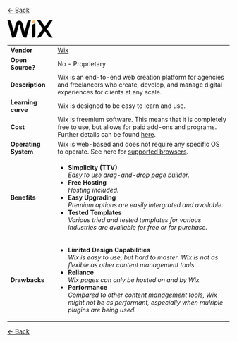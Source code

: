 <a href="readme.md"><- Back</a>

<a href="https://www.wix.com"><img src='Wixlogo.png' height='40'></a>
<table>
  <tr>
    <td><b>Vendor</td>
    <td><a href="https://www.wix.com">Wix</a></td>
  </tr>
  <tr>
    <td><b>Open Source?</td>
    <td>No - Proprietary</td>
  </tr>
  <tr>
    <td><b>Description</td>
    <td>Wix is an end-to-end web creation platform for agencies and freelancers who create, develop, and manage digital experiences for clients at any scale.</td>
  </tr> 
  <tr>
    <td><b>Learning curve</td>
    <td>Wix is designed to be easy to learn and use.</td>
  </tr> 
  <tr>
    <td><b>Cost</td>
    <td>Wix is freemium software. This means that it is completely free to use, but allows for paid add-ons and programs. Further details can be found <a href="https://support.wix.com/en/article/pricing-plans-an-overview">here</a>.</td>
  </tr>
  <tr>
    <td><b>Operating System</td>
    <td>Wix is web-based and does not require any specific OS to operate. See here for <a href="https://support.wix.com/en/article/supported-browsers">supported browsers</a>.</td>
  </tr> 
  <tr>
    <td><b>Benefits</td>
  <td>
    <ul>
      <li><b>Simplicity (TTV)</b><br><i>Easy to use drag-and-drop page builder.</i></li>
      <li><b>Free Hosting</b><br><i>Hosting included.</i></li>
	  <li><b>Easy Upgrading</b><br><i>Premium options are easily intergrated and available.</i></li> 
	  <li><b>Tested Templates</b> <br><i>Various tried and tested templates for various industries are available for free or for purchase.</i></li>
    </ul>
  </td>
</tr>
<tr>
  <td><b>Drawbacks</td>
  <td>
    <ul>
      <li><b>Limited Design Capabilities</b><br><i>Wix is easy to use, but hard to master. Wix is not as flexible as other content management tools.</i></li>
      <li><b>Reliance</b><br><i>Wix pages can only be hosted on and by Wix.</i></li>
      <li><b>Performance</b><br><i>Compared to other content management tools, Wix might not be as performant, especially when mulriple plugins are being used.</i></li>
    </ul>
  </td> 
</tr>
</table>
<a href="readme.md"><- Back</a>

